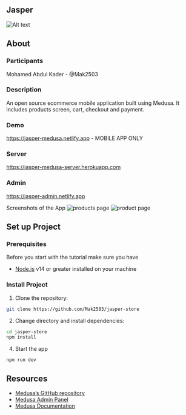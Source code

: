 

## Jasper
<img src="https://res.cloudinary.com/threed-ecommerce/image/upload/v1666526215/galaxy-cover-template_1_yibdif_4d2bbe.png" alt="Alt text" title="Optional title">

## About

### Participants
Mohamed Abdul Kader - @Mak2503

### Description

An open source ecommerce mobile application built using Medusa. It includes products screen, cart, checkout and payment. 

### Demo
https://jasper-medusa.netlify.app - MOBILE APP ONLY

### Server
https://jasper-medusa-server.herokuapp.com

### Admin
https://jasper-admin.netlify.app

Screenshots of the App
![products page](https://res.cloudinary.com/threed-ecommerce/image/upload/v1666526066/Screenshot_2022-10-23_at_17.23.33_j47elw.png)
![product page](https://res.cloudinary.com/threed-ecommerce/image/upload/v1666526051/Screenshot_2022-10-23_at_17.24.01_azpqj2.png)

## Set up Project

### Prerequisites
Before you start with the tutorial make sure you have

- [Node.js](https://nodejs.org/en/) v14 or greater installed on your machine

### Install Project

1. Clone the repository:

```bash
git clone https://github.com/Mak2503/jasper-store
```

2. Change directory and install dependencies:

```bash
cd jasper-store
npm install
```
4.  Start the app
```
npm run dev
```

## Resources
- [Medusa’s GitHub repository](https://github.com/medusajs/medusa)
- [Medusa Admin Panel](https://github.com/medusajs/admin)
- [Medusa Documentation](https://docs.medusajs.com/)
